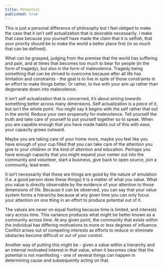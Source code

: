 ```yaml
---
title: Potential
published: true
---
```


This is just a personal difference of philosophy but I feel obliged to make the case that it isn’t self actualization that is desirable necessarily. I make that case because you yourself have made the claim that it is selfish, that your priority should be to make the world a better place first (in so much that can be defined).

What can be grasped, judging from the premise that the world has suffering and pain, and at times that becomes too much to bear for people (in the form of tragedy), but also in the form of malevolence. Tragedy being something that can be strived to overcome because after all life has limitation and constraints - the goal is to live in spite of those constraints in an effort to make things better. Or rather, to live with your aim up rather than degenerate down into malevolence.

It isn’t self actualization that is concerned, it’s about aiming towards something better across many dimensions. Self actualization is a piece of it, but isn’t the whole point. You might say it begins with the self rather that out in the world. Reduce your own propensity for malevolence. Tell yourself the truth and take care of yourself to put yourself together so to speak. When you are capable enough that you have made habits out of this with ease, your capacity grows outward.

Maybe you are taking care of your home more, maybe you feel like you have enough of your cup filled that you can take care of the attention you give to your children or the kind of attention and education. Perhaps you have enough capacity that you might expand your center out into the community and volunteer, start a business, give back to open source, join a community, lead even.

It isn’t necessarily that these are things are good by the nature of emulation (I.e. a good person does these things) it is a matter of what you value. What you value is directly observable by the evidence of your attention to those dimensions of life. Because it can be observed, you can say that your value system forms a hierarchy because at any given time you can only focus your attention on one thing in an effort to produce potential out of it.

The values are never on equal footing because time is limited, and interests vary across time. This variance produces what might be better known as a community across time. At any given point, the community that exists within the individual has differing motivations to more or less degrees of influence. Conflict arises out of competing interests as efforts to reduce or eliminate obstacles become difficult or out of your control.

Another way of putting this might be - given a value within a hierarchy and an internal motivated interest in that value, when it becomes clear that the potential is not manifesting - one of several things can happen in determining cause and subsequently acting on that.
